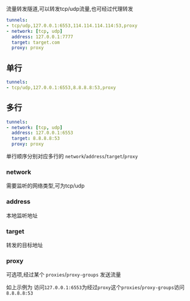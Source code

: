 流量转发隧道,可以转发tcp/udp流量,也可经过代理转发
```yaml
tunnels:
- tcp/udp,127.0.0.1:6553,114.114.114.114:53,proxy
- network: [tcp, udp]
  address: 127.0.0.1:7777
  target: target.com
  proxy: proxy
```
## 单行
```yaml
tunnels:
- tcp/udp,127.0.0.1:6553,8.8.8.8:53,proxy
```
## 多行
```yaml
tunnels:
- network: [tcp, udp]
  address: 127.0.0.1:6553
  target: 8.8.8.8:53
  proxy: proxy
```
单行顺序分别对应多行的 `network`/`address`/`target`/`proxy`
### network
需要监听的网络类型,可为tcp/udp
### address
本地监听地址
### target
转发的目标地址
### proxy
可选项,经过某个 `proxies`/`proxy-groups` 发送流量

如上示例为   访问`127.0.0.1:6553`为经过`proxy`这个`proxies`/`proxy-groups`访问`8.8.8.8:53`